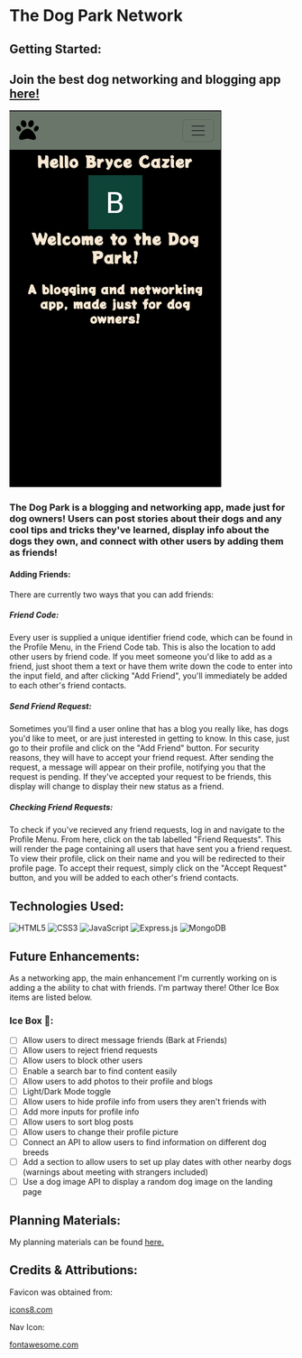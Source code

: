 # The Dog Park Network

## Getting Started:
## Join the best dog networking and blogging app [here!](https://the-dog-park-network.fly.dev/)

![screenshot of game load page](./public/assets/images/appScreenshot.png)

### The Dog Park is a blogging and networking app, made just for dog owners! Users can post stories about their dogs and any cool tips and tricks they've learned, display info about the dogs they own, and connect with other users by adding them as friends! 

#### Adding Friends:
There are currently two ways that you can add friends:
##### Friend Code:
Every user is supplied a unique identifier friend code, which can be found in the Profile Menu, in the Friend Code tab. This is also the location to add other users by friend code. If you meet someone you'd like to add as a friend, just shoot them a text or have them write down the code to enter into the input field, and after clicking "Add Friend", you'll immediately be added to each other's friend contacts.

##### Send Friend Request:
Sometimes you'll find a user online that has a blog you really like, has dogs you'd like to meet, or are just interested in getting to know. In this case, just go to their profile and click on the "Add Friend" button. For security reasons, they will have to accept your friend request. After sending the request, a message will appear on their profile, notifying you that the request is pending. If they've accepted your request to be friends, this display will change to display their new status as a friend.

##### Checking Friend Requests:
To check if you've recieved any friend requests, log in and navigate to the Profile Menu. From here, click on the tab labelled "Friend Requests". This will render the page containing all users that have sent you a friend request. To view their profile, click on their name and you will be redirected to their profile page. To accept their request, simply click on the "Accept Request" button, and you will be added to each other's friend contacts.

## Technologies Used:
![HTML5](https://img.shields.io/badge/html5-%23E34F26.svg?style=for-the-badge&logo=html5&logoColor=white)
![CSS3](https://img.shields.io/badge/css3-%231572B6.svg?style=for-the-badge&logo=css3&logoColor=white)
![JavaScript](https://img.shields.io/badge/javascript-%23323330.svg?style=for-the-badge&logo=javascript&logoColor=%23F7DF1E)
![Express.js](https://img.shields.io/badge/express.js-%23404d59.svg?style=for-the-badge&logo=express&logoColor=%2361DAFB)
![MongoDB](https://img.shields.io/badge/MongoDB-%234ea94b.svg?style=for-the-badge&logo=mongodb&logoColor=white)



## Future Enhancements:
As a networking app, the main enhancement I'm currently working on is adding a the ability to chat with friends. I'm partway there! Other Ice Box items are listed below.

### Ice Box 🧊:
- [ ] Allow users to direct message friends (Bark at Friends)
- [ ] Allow users to reject friend requests
- [ ] Allow users to block other users
- [ ] Enable a search bar to find content easily
- [ ] Allow users to add photos to their profile and blogs
- [ ] Light/Dark Mode toggle
- [ ] Allow users to hide profile info from users they aren't friends with
- [ ] Add more inputs for profile info
- [ ] Allow users to sort blog posts
- [ ] Allow users to change their profile picture
- [ ] Connect an API to allow users to find information on different dog breeds
- [ ] Add a section to allow users to set up play dates with other nearby dogs (warnings about meeting with strangers included)
- [ ] Use a dog image API to display a random dog image on the landing page

## Planning Materials:
My planning materials can be found [here.](https://trello.com/b/qhzIpzBo/dog-app)

## Credits & Attributions:

Favicon was obtained from:

[icons8.com](https://icons8.com/icon/19821/dog-park)

Nav Icon:

[fontawesome.com](https://fontawesome.com/icons/paw?s=solid&f=classic)


